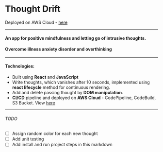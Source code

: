 # Thought Drift

Deployed on AWS Cloud - [here](http://thought-drift-s3-bucket.s3-website.ap-south-1.amazonaws.com/)

---

#### An app for positive mindfulness and letting go of intrusive thoughts.

#### Overcome illness anxiety disorder and overthinking

---

#### Technologies:

- Built using **React** and **JavaScript**
- Write thoughts, which vanishes after 10 seconds, implemented using **react lifecycle** method for continuous rendering.
- Add and delete passing thought by **DOM manipulation**.
- **CI/CD** pipeline and deployed on **AWS Cloud** - CodePipeline, CodeBuild, S3 Bucket. View [here](http://thought-drift-s3-bucket.s3-website.ap-south-1.amazonaws.com/)

---

###### TODO

- [ ] Assign random color for each new thought
- [ ] Add unit testing
- [ ] Add install and run project steps in this markdown
